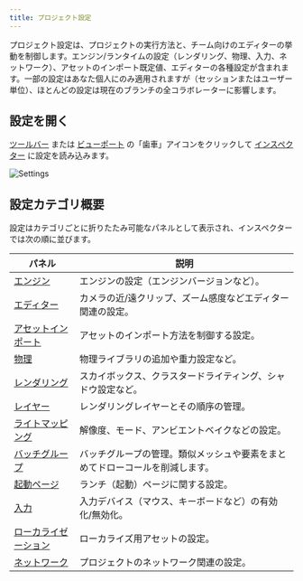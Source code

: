 ```yaml
---
title: プロジェクト設定
---
```


プロジェクト設定は、プロジェクトの実行方法と、チーム向けのエディターの挙動を制御します。エンジン/ランタイムの設定（レンダリング、物理、入力、ネットワーク）、アセットのインポート既定値、エディターの各種設定が含まれます。一部の設定はあなた個人にのみ適用されますが（セッションまたはユーザー単位）、ほとんどの設定は現在のブランチの全コラボレーターに影響します。

## 設定を開く

[ツールバー](../toolbar) または [ビューポート](../viewport) の「歯車」アイコンをクリックして [インスペクター](../inspector) に設定を読み込みます。

![Settings](/img/user-manual/editor/toolbar/settings.png)

## 設定カテゴリ概要

設定はカテゴリごとに折りたたみ可能なパネルとして表示され、インスペクターでは次の順に並びます。

| パネル | 説明 |
| --- | --- |
| [エンジン](engine.md) | エンジンの設定（エンジンバージョンなど）。 |
| [エディター](editor.md) | カメラの近/遠クリップ、ズーム感度などエディター関連の設定。 |
| [アセットインポート](asset-import.md) | アセットのインポート方法を制御する設定。 |
| [物理](physics.md) | 物理ライブラリの追加や重力設定など。 |
| [レンダリング](rendering.md) | スカイボックス、クラスタードライティング、シャドウ設定など。 |
| [レイヤー](layers.md) | レンダリングレイヤーとその順序の管理。 |
| [ライトマッピング](lightmapping.md) | 解像度、モード、アンビエントベイクなどの設定。 |
| [バッチグループ](batch-groups.md) | バッチグループの管理。類似メッシュや要素をまとめてドローコールを削減します。 |
| [起動ページ](launch-page.md) | ランチ（起動）ページに関する設定。 |
| [入力](input.md) | 入力デバイス（マウス、キーボードなど）の有効化/無効化。 |
| [ローカライゼーション](localization.md) | ローカライズ用アセットの設定。 |
| [ネットワーク](network.md) | プロジェクトのネットワーク関連の設定。 |


